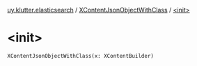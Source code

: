 [uy.klutter.elasticsearch](../index.md) / [XContentJsonObjectWithClass](index.md) / [&lt;init&gt;](.)


# &lt;init&gt;
<code>XContentJsonObjectWithClass(x: XContentBuilder)</code><br/>

